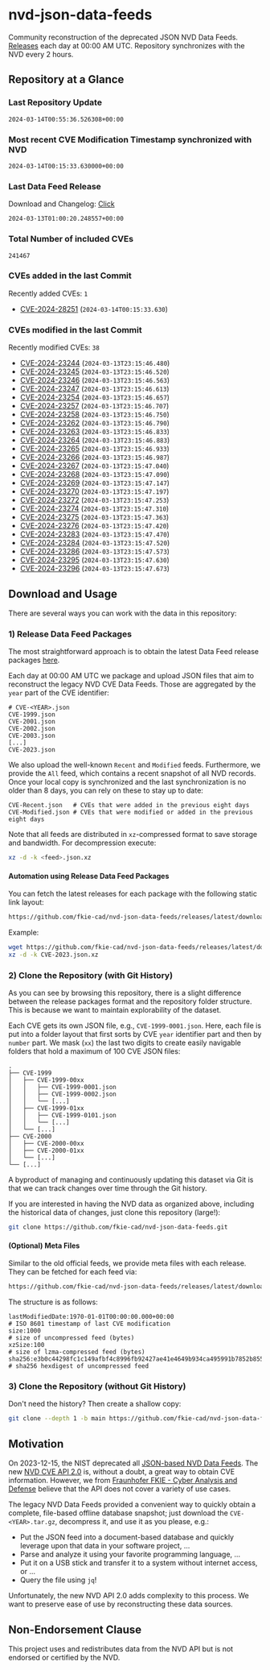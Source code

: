 # nvd-json-data-feeds

Community reconstruction of the deprecated JSON NVD Data Feeds. 
[Releases](https://github.com/fkie-cad/nvd-json-data-feeds/releases/latest) each day at 00:00 AM UTC.
Repository synchronizes with the NVD every 2 hours.

## Repository at a Glance

### Last Repository Update

```plain
2024-03-14T00:55:36.526308+00:00
```

### Most recent CVE Modification Timestamp synchronized with NVD

```plain
2024-03-14T00:15:33.630000+00:00
```

### Last Data Feed Release

Download and Changelog: [Click](https://github.com/fkie-cad/nvd-json-data-feeds/releases/latest)

```plain
2024-03-13T01:00:20.248557+00:00
```

### Total Number of included CVEs

```plain
241467
```

### CVEs added in the last Commit

Recently added CVEs: `1`

* [CVE-2024-28251](CVE-2024/CVE-2024-282xx/CVE-2024-28251.json) (`2024-03-14T00:15:33.630`)


### CVEs modified in the last Commit

Recently modified CVEs: `38`

* [CVE-2024-23244](CVE-2024/CVE-2024-232xx/CVE-2024-23244.json) (`2024-03-13T23:15:46.480`)
* [CVE-2024-23245](CVE-2024/CVE-2024-232xx/CVE-2024-23245.json) (`2024-03-13T23:15:46.520`)
* [CVE-2024-23246](CVE-2024/CVE-2024-232xx/CVE-2024-23246.json) (`2024-03-13T23:15:46.563`)
* [CVE-2024-23247](CVE-2024/CVE-2024-232xx/CVE-2024-23247.json) (`2024-03-13T23:15:46.613`)
* [CVE-2024-23254](CVE-2024/CVE-2024-232xx/CVE-2024-23254.json) (`2024-03-13T23:15:46.657`)
* [CVE-2024-23257](CVE-2024/CVE-2024-232xx/CVE-2024-23257.json) (`2024-03-13T23:15:46.707`)
* [CVE-2024-23258](CVE-2024/CVE-2024-232xx/CVE-2024-23258.json) (`2024-03-13T23:15:46.750`)
* [CVE-2024-23262](CVE-2024/CVE-2024-232xx/CVE-2024-23262.json) (`2024-03-13T23:15:46.790`)
* [CVE-2024-23263](CVE-2024/CVE-2024-232xx/CVE-2024-23263.json) (`2024-03-13T23:15:46.833`)
* [CVE-2024-23264](CVE-2024/CVE-2024-232xx/CVE-2024-23264.json) (`2024-03-13T23:15:46.883`)
* [CVE-2024-23265](CVE-2024/CVE-2024-232xx/CVE-2024-23265.json) (`2024-03-13T23:15:46.933`)
* [CVE-2024-23266](CVE-2024/CVE-2024-232xx/CVE-2024-23266.json) (`2024-03-13T23:15:46.987`)
* [CVE-2024-23267](CVE-2024/CVE-2024-232xx/CVE-2024-23267.json) (`2024-03-13T23:15:47.040`)
* [CVE-2024-23268](CVE-2024/CVE-2024-232xx/CVE-2024-23268.json) (`2024-03-13T23:15:47.090`)
* [CVE-2024-23269](CVE-2024/CVE-2024-232xx/CVE-2024-23269.json) (`2024-03-13T23:15:47.147`)
* [CVE-2024-23270](CVE-2024/CVE-2024-232xx/CVE-2024-23270.json) (`2024-03-13T23:15:47.197`)
* [CVE-2024-23272](CVE-2024/CVE-2024-232xx/CVE-2024-23272.json) (`2024-03-13T23:15:47.253`)
* [CVE-2024-23274](CVE-2024/CVE-2024-232xx/CVE-2024-23274.json) (`2024-03-13T23:15:47.310`)
* [CVE-2024-23275](CVE-2024/CVE-2024-232xx/CVE-2024-23275.json) (`2024-03-13T23:15:47.363`)
* [CVE-2024-23276](CVE-2024/CVE-2024-232xx/CVE-2024-23276.json) (`2024-03-13T23:15:47.420`)
* [CVE-2024-23283](CVE-2024/CVE-2024-232xx/CVE-2024-23283.json) (`2024-03-13T23:15:47.470`)
* [CVE-2024-23284](CVE-2024/CVE-2024-232xx/CVE-2024-23284.json) (`2024-03-13T23:15:47.520`)
* [CVE-2024-23286](CVE-2024/CVE-2024-232xx/CVE-2024-23286.json) (`2024-03-13T23:15:47.573`)
* [CVE-2024-23295](CVE-2024/CVE-2024-232xx/CVE-2024-23295.json) (`2024-03-13T23:15:47.630`)
* [CVE-2024-23296](CVE-2024/CVE-2024-232xx/CVE-2024-23296.json) (`2024-03-13T23:15:47.673`)


## Download and Usage

There are several ways you can work with the data in this repository:

### 1) Release Data Feed Packages

The most straightforward approach is to obtain the latest Data Feed release packages [here](https://github.com/fkie-cad/nvd-json-data-feeds/releases/latest).

Each day at 00:00 AM UTC we package and upload JSON files that aim to reconstruct the legacy NVD CVE Data Feeds.
Those are aggregated by the `year` part of the CVE identifier:

```
# CVE-<YEAR>.json
CVE-1999.json
CVE-2001.json
CVE-2002.json
CVE-2003.json
[...]
CVE-2023.json
```

We also upload the well-known `Recent` and `Modified` feeds.
Furthermore, we provide the `All` feed, which contains a recent snapshot of all NVD records.
Once your local copy is synchronized and the last synchronization is no older than 8 days, you can rely on these to stay up to date:

```plain
CVE-Recent.json   # CVEs that were added in the previous eight days
CVE-Modified.json # CVEs that were modified or added in the previous eight days
```

Note that all feeds are distributed in `xz`-compressed format to save storage and bandwidth.
For decompression execute:

```sh
xz -d -k <feed>.json.xz
```


#### Automation using Release Data Feed Packages

You can fetch the latest releases for each package with the following static link layout:

```sh
https://github.com/fkie-cad/nvd-json-data-feeds/releases/latest/download/CVE-<YEAR>.json.xz
```

Example:

```sh
wget https://github.com/fkie-cad/nvd-json-data-feeds/releases/latest/download/CVE-2023.json.xz
xz -d -k CVE-2023.json.xz
```



### 2) Clone the Repository (with Git History)

As you can see by browsing this repository, there is a slight difference between the release packages format and the repository folder structure.
This is because we want to maintain explorability of the dataset.

Each CVE gets its own JSON file, e.g., `CVE-1999-0001.json`.
Here, each file is put into a folder layout that first sorts by CVE `year` identifier part and then by `number` part.
We mask (`xx`) the last two digits to create easily navigable folders that hold a maximum of 100 CVE JSON files:

```plain
.
├── CVE-1999
│   ├── CVE-1999-00xx
│   │   ├── CVE-1999-0001.json
│   │   ├── CVE-1999-0002.json
│   │   └── [...]
│   ├── CVE-1999-01xx
│   │   ├── CVE-1999-0101.json
│   │   └── [...]
│   └── [...]
├── CVE-2000
│   ├── CVE-2000-00xx
│   ├── CVE-2000-01xx
│   └── [...]
└── [...]
```

A byproduct of managing and continuously updating this dataset via Git is that we can track changes over time through the Git history.

If you are interested in having the NVD data as organized above, including the historical data of changes, just clone this repository (large!):

```sh
git clone https://github.com/fkie-cad/nvd-json-data-feeds.git
```

#### (Optional) Meta Files

Similar to the old official feeds, we provide meta files with each release. They can be fetched for each feed via:

```sh
https://github.com/fkie-cad/nvd-json-data-feeds/releases/latest/download/CVE-<YEAR>.meta
```

The structure is as follows:

```plain
lastModifiedDate:1970-01-01T00:00:00.000+00:00                          # ISO 8601 timestamp of last CVE modification
size:1000                                                               # size of uncompressed feed (bytes)
xzSize:100                                                              # size of lzma-compressed feed (bytes)
sha256:e3b0c44298fc1c149afbf4c8996fb92427ae41e4649b934ca495991b7852b855 # sha256 hexdigest of uncompressed feed
```


### 3) Clone the Repository (without Git History)

Don't need the history? Then create a shallow copy:

```sh
git clone --depth 1 -b main https://github.com/fkie-cad/nvd-json-data-feeds.git
```

## Motivation

On 2023-12-15, the NIST deprecated all [JSON-based NVD Data Feeds](https://nvd.nist.gov/vuln/data-feeds#divRetirementBanner-1).
The new [NVD CVE API 2.0](https://nvd.nist.gov/developers/vulnerabilities) is, without a doubt, a great way to obtain CVE information.
However, we from [Fraunhofer FKIE - Cyber Analysis and Defense](https://www.fkie.fraunhofer.de/en/departments/cad.html) believe that the API does not cover a variety of use cases.

The legacy NVD Data Feeds provided a convenient way to quickly obtain a complete, file-based offline database snapshot; just download the `CVE-<YEAR>.tar.gz`, decompress it, and use it as you please, e.g.:

* Put the JSON feed into a document-based database and quickly leverage upon that data in your software project, ...
* Parse and analyze it using your favorite programming language, ...
* Put it on a USB stick and transfer it to a system without internet access, or ...
* Query the file using `jq`!

Unfortunately, the new NVD API 2.0 adds complexity to this process.
We want to preserve ease of use by reconstructing these data sources.

## Non-Endorsement Clause

This project uses and redistributes data from the NVD API but is not endorsed or certified by the NVD.